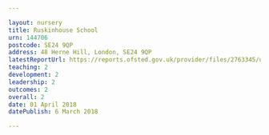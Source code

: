 ```yaml
---

layout: nursery
title: Ruskinhouse School
urn: 144706
postcode: SE24 9QP
address: 48 Herne Hill, London, SE24 9QP
latestReportUrl: https://reports.ofsted.gov.uk/provider/files/2763345/urn/144706.pdf
teaching: 2
development: 2
leadership: 2
outcomes: 2
overall: 2
date: 01 April 2018 
datePublish: 6 March 2018

---
```

